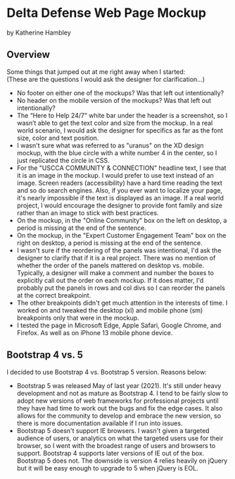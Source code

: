 # Delta Defense Web Page Mockup  
by Katherine Hambley  
## Overview  
Some things that jumped out at me right away when I started:  
(These are the questions I would ask the designer for clarification...)  
- No footer on either one of the mockups? Was that left out intentionally?  
- No header on the mobile version of the mockups? Was that left out intentionally?  
- The “Here to Help 24/7” white bar under the header is a screenshot, so I wasn’t able to get the text color and size from the mockup. In a real world scenario, I would ask the designer for specifics as far as the font size, color and text position.  
- I wasn't sure what was referred to as "uranus" on the XD design mockup, with the blue circle with a white number 4 in the center, so I just replicated the circle in CSS.
- For the "USCCA COMMUNITY & CONNECTION" headline text, I see that it is an image in the mockup. I would prefer to use text instead of an image. Screen readers (accessibility) have a hard time reading the text and so do search engines. Also, if you ever want to localize your page, it's nearly impossible if the text is displayed as an image. If a real world project, I would encourage the designer to provide font family and size rather than an image to stick with best practices.
- On the mockup, in the "Online Community" box on the left on desktop, a period is missing at the end of the sentence.  
- On the mockup, in the "Expert Customer Engagement Team" box on the right on desktop, a period is missing at the end of the sentence.
- I wasn't sure if the reordering of the panels was intentional, I'd ask the designer to clarify that if it is a real project. There was no mention of whether the order of the panels mattered on desktop vs. mobile. Typically, a designer will make a comment and number the boxes to explicitly call out the order on each mockup. If it does matter, I'd probably put the panels in rows and col divs so I can reorder the panels at the correct breakpoint.
- The other breakpoints didn't get much attention in the interests of time. I worked on and tweaked the desktop (xl) and mobile phone (sm) breakpoints only that were in the mockup.
- I tested the page in Microsoft Edge, Apple Safari, Google Chrome, and Firefox. As well as on iPhone 13 mobile phone device.


## Bootstrap 4 vs. 5  
I decided to use Bootstrap 4 vs. Bootstrap 5 version. Reasons below:  
- Bootstrap 5 was released May of last year (2021). It's still under heavy development and not as mature as Bootstrap 4. I tend to be fairly slow to adopt new versions of web frameworks for professional projects until they have had time to work out the bugs and fix the edge cases. It also allows for the community to develop and embrace the new version, so there is more documentation available if I run into issues.  
- Bootstrap 5 doesn't support IE browsers. I wasn't given a targeted audience of users, or analytics on what the targeted users use for their browser, so I went with the broadest range of users and browsers to support. Bootstrap 4 supports later versions of IE out of the box. Bootstrap 5 does not. The downside is version 4 relies heavily on jQuery but it will be easy enough to upgrade to 5 when jQuery is EOL.






